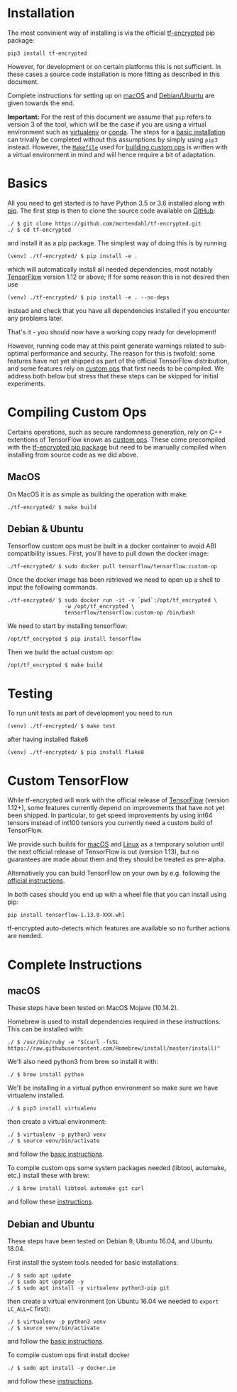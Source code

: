 # Installation

The most convinient way of installing is via the official [tf-encrypted](https://pypi.org/project/tf-encrypted/) pip package:

```
pip3 install tf-encrypted
```

However, for development or on certain platforms this is not sufficient. In these cases a source code installation is more fitting as described in this document.

Complete instructions for setting up on [macOS](#macos) and [Debian/Ubuntu](#debian-ubuntu) are given towards the end.

**Important:** For the rest of this document we assume that `pip` refers to version 3 of the tool, which will be the case if you are using a virtual environment such as [virtualenv](https://virtualenv.pypa.io/) or [conda](https://conda.io/). The steps for a [basic installation](#basics) can trivally be completed without this assumptions by simply using `pip3` instead. However, the [`Makefile`](./Makefile) used for [building custom ops](#custom-ops) is written with a virtual environment in mind and will hence require a bit of adaptation.

# Basics

All you need to get started is to have Python 3.5 or 3.6 installed along with [pip](https://pypi.org/project/pip/). The first step is then to clone the source code available on [GitHub](https://github.com/mortendahl/tf-encrypted):

```
./ $ git clone https://github.com/mortendahl/tf-encrypted.git
./ $ cd tf-encrypted
```

and install it as a pip package. The simplest way of doing this is by running

```
(venv) ./tf-encrypted/ $ pip install -e .
```

which will automatically install all needed dependencies, most notably [TensorFlow](https://www.tensorflow.org/install/) version 1.12 or above; if for some reason this is not desired then use

```
(venv) ./tf-encrypted/ $ pip install -e . --no-deps
```

instead and check that you have all dependencies installed if you encounter any problems later.

That's it - you should now have a working copy ready for development!

However, running code may at this point generate warnings related to sub-optimal performance and security. The reason for this is twofold: some features have not yet shipped as part of the official TensorFlow distribution, and some features rely on [custom ops](https://www.tensorflow.org/guide/extend/op) that first needs to be compiled. We address both below but stress that these steps can be skipped for initial experiments.

# Compiling Custom Ops

Certains operations, such as secure randomness generation, rely on C++ extentions of TensorFlow known as [custom ops](https://www.tensorflow.org/guide/extend/op). These come precompiled with the [tf-encrypted pip package](https://pypi.org/project/tf-encrypted/) but need to be manually compiled when installing from source code as we did above.

## MacOS

On MacOS it is as simple as building the operation with make:

```
./tf-encrypted/ $ make build
```

## Debian & Ubuntu

Tensorflow custom ops must be built in a docker container to avoid ABI compatibility issues. First, you'll have to pull down the docker image:

```
./tf-encrypted/ $ sudo docker pull tensorflow/tensorflow:custom-op
```

Once the docker image has been retrieved we need to open up a shell to input the following commands.

```
./tf-encrypted/ $ sudo docker run -it -v `pwd`:/opt/tf_encrypted \
                  -w /opt/tf_encrypted \
                  tensorflow/tensorflow:custom-op /bin/bash
```

We need to start by installing tensorflow:

```
/opt/tf_encrypted $ pip install tensorflow
```

Then we build the actual custom op:

```
/opt/tf_encrypted $ make build
```

# Testing

To run unit tests as part of development you need to run

```
(venv) ./tf-encrypted/ $ make test
```

after having installed flake8

```
(venv) ./tf-encrypted/ $ pip install flake8
```

# Custom TensorFlow

While tf-encrypted will work with the official release of [TensorFlow](https://pypi.org/project/tensorflow/) (version 1.12+), some features currently depend on improvements that have not yet been shipped. In particular, to get speed improvements by using int64 tensors instead of int100 tensors you currently need a custom build of TensorFlow.

We provide such builds for [macOS](https://storage.googleapis.com/dropoutlabs-tensorflow-builds/tensorflow-1.12.0-cp35-cp35m-macosx_10_7_x86_64.whl) and [Linux](https://storage.googleapis.com/dropoutlabs-tensorflow-builds/tensorflow-1.12.0-cp35-cp35m-linux_x86_64.whl) as a temporary solution until the next official release of TensorFlow is out (version 1.13), but no guarantees are made about them and they should be treated as pre-alpha.

Alternatively you can build TensorFlow on your own by e.g. following the [official instructions](https://www.tensorflow.org/install/source).

In both cases should you end up with a wheel file that you can install using pip:

```
pip install tensorflow-1.13.0-XXX.whl
```

tf-encrypted auto-detects which features are available so no further actions are needed.

# Complete Instructions

## macOS

These steps have been tested on MacOS Mojave (10.14.2).

Homebrew is used to install dependencies required in these instructions. This can be installed with:

```
./ $ /usr/bin/ruby -e "$(curl -fsSL https://raw.githubusercontent.com/Homebrew/install/master/install)"
```

We'll also need python3 from brew so install it with:

```
./ $ brew install python
```

We'll be installing in a virtual python environment so make sure we have virtualenv installed.

```
./ $ pip3 install virtualenv
```

then create a virtual environment:

```
./ $ virtualenv -p python3 venv
./ $ source venv/bin/activate
```

and follow the [basic instructions](#basics).

To compile custom ops some system packages needed (libtool, automake, etc.) install these with brew:

```
./ $ brew install libtool automake git curl
```

and follow these [instructions](#compiling-custom-ops).

## Debian and Ubuntu

These steps have been tested on Debian 9, Ubuntu 16.04, and Ubuntu 18.04.

First install the system tools needed for basic installations:

```
./ $ sudo apt update
./ $ sudo apt upgrade -y
./ $ sudo apt install -y virtualenv python3-pip git
```

then create a virtual environment (on Ubuntu 16.04 we needed to `export LC_ALL=C` first):

```
./ $ virtualenv -p python3 venv
./ $ source venv/bin/activate
```

and follow the [basic instructions](#basics).

To compile custom ops first install docker

```
./ $ sudo apt install -y docker.io
```

and follow these [instructions](#compiling-custom-ops).
